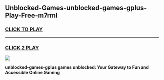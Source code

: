 
## Unblocked-Games-unblocked-games-gplus-Play-Free-m7rml
<h3>
<a href="https://premium76.site?title=unblocked-games-gplus&ref=10A">CLICK TO PLAY</a></h3>
<hr>

<h3>
<a href="https://premium76.site?title=unblocked-games-gplus&ref=10A">CLICK 2 PLAY</a>
  
</h3>

<a href="https://premium76.site?title=unblocked-games-gplus&ref=10A"><img src="https://clearcache.store/games.png"></a>


**unblocked-games-gplus games unblocked: Your Gateway to Fun and Accessible Online Gaming**
